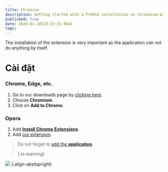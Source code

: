 ```yaml
---
title: Chromium
description: Getting started with a PreMiD installation on Chromeium-based browsers
published: true
date: 2020-01-18T20:32:33.964Z
tags:
---
```


The installation of the extension is very important as the application can not do anything by itself.

# Cài đặt
### Chrome, Edge, etc.
1. Go to our downloads page by [clicking here](https://premid.app/downloads).
2. Choose **Chromium**.
3. Click on **Add to Chrome**.

### Opera
1. Add **[Install Chrome Extensions](https://addons.opera.com/en/extensions/details/install-chrome-extensions/)**.
2. Add [our extension](https://premid.app/downloads).

> Do not forget to [add the **application**](/install). 
> 
> {.is-warning}

![](https://img.icons8.com/color/2x/chrome.png) {.align-abstopright}